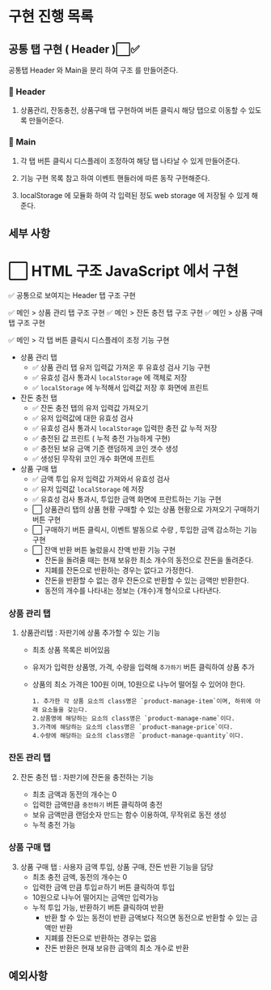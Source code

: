 # 구현 진행 목록

## 공통 탭 구현 ( Header )⬜✅

공통탭 Header 와 Main을 분리 하여 구조 를 만들어준다.

### 👾 Header

1. 상품관리, 잔동충전, 상품구매 탭 구현하여 버튼 클릭시 해당 탭으로 이동할 수 있도록 만들어준다.

### 👾 Main

1. 각 탭 버튼 클릭시 디스플레이 조정하여 해당 탭 나타날 수 있게 만들어준다.

2. 기능 구현 목록 참고 하여 이벤트 핸들러에 따른 동작 구현해준다.

3. localStorage 에 모듈화 하여 각 입력된 정도 web storage 에 저장될 수 있게 해준다.

## 세부 사항

# ⬜ HTML 구조 JavaScript 에서 구현

✅ 공통으로 보여지는 Header 탭 구조 구현

✅ 메인 > 상품 관리 탭 구조 구현
✅ 메인 > 잔돈 충전 탭 구조 구현
✅ 메인 > 상품 구매 탭 구조 구현

✅ 메인 > 각 탭 버튼 클릭시 디스플레이 조정 기능 구현

- 상품 관리 탭
  - ✅ 상품 관리 탭 유저 입력값 가져온 후 유효성 검사 기능 구현
  - ✅ 유효성 검사 통과시 `localStorage` 에 객체로 저장
  - ✅ `localStorage` 에 누적해서 입력값 저장 후 화면에 프린트
- 잔돈 충전 탭
  - ✅ 잔돈 충전 탭의 유저 입력값 가져오기
  - ✅ 유저 입력값에 대한 유효성 검사
  - ✅ 유효성 검사 통과시 `localStorage` 입력한 충전 값 누적 저장
  - ✅ 충전된 값 프린트 ( 누적 충전 가능하게 구현)
  - ✅ 충전된 보유 금액 기준 랜덤하게 코인 갯수 생성
  - ✅ 생성된 무작위 코인 개수 화면에 프린트
- 상품 구매 탭
  - ✅ 금액 투입 유저 입력값 가져와서 유효성 검사
  - ✅ 유저 입력값 `localStorage` 에 저장
  - ✅ 유효성 검사 통과시, 투입한 금액 화면에 프란트하는 기능 구현
  - ⬜ 상품관리 탭의 상품 현황 구매할 수 있는 상품 현황으로 가져오기 구매하기 버튼 구현
  - ⬜ 구매하기 버튼 클릭시, 이벤트 발동으로 수량 , 투입한 금액 감소하는 기능 구현
  - ⬜ 잔액 반환 버튼 눌렀을시 잔액 반환 기능 구현
    - 잔돈을 돌려줄 때는 현재 보유한 최소 개수의 동전으로 잔돈을 돌려준다.
    - 지폐를 잔돈으로 반환하는 경우는 없다고 가정한다.
    - 잔돈을 반환할 수 없는 경우 잔돈으로 반환할 수 있는 금액만 반환한다.
    - 동전의 개수를 나타내는 정보는 {개수}개 형식으로 나타낸다.

### 상품 관리 탭

1.  상품관리탭 : 자판기에 상품 추가할 수 있는 기능

    - 최초 상품 목록은 비어있음
    - 유저가 입력한 상품명, 가격, 수량을 입력해 `추가하기` 버튼 클릭하여 상품 추가
    - 상품의 최소 가격은 100원 이며, 10원으로 나누어 떨어질 수 있어야 한다.

          1. 추가한 각 상품 요소의 class명은 `product-manage-item`이며, 하위에 아래 요소들을 갖는다.
          2.상품명에 해당하는 요소의 class명은 `product-manage-name`이다.
          3.가격에 해당하는 요소의 class명은 `product-manage-price`이다.
          4.수량에 해당하는 요소의 class명은 `product-manage-quantity`이다.

### 잔돈 관리 탭

2. 잔돈 충전 탭 : 자판기에 잔돈을 충전하는 기능

   - 최초 금액과 동전의 개수는 0
   - 입력한 금액만큼 `충전하기` 버튼 클릭하여 충전
   - 보유 금액만큼 랜덤숫자 만드는 함수 이용하여, 무작위로 동전 생성
   - 누적 충전 가능

### 상품 구매 탭

3. 상품 구매 탭 : 사용자 금액 투입, 상품 구매, 잔돈 반환 기능을 담당
   - 최초 충전 금액, 동전의 개수는 0
   - 입력한 금액 만큼 투입ㄹ하기 버튼 클릭하여 투입
   - 10원으로 나누어 떨어지는 금액만 입력가능
   - 누적 투입 가능, 반환하기 버튼 클릭하여 반환
     - 반환 할 수 있는 동전이 반환 금액보다 적으면 동전으로 반환할 수 있는 금액만 반환
     - 지폐를 잔돈으로 반환하는 경우는 없음
     - 잔돈 반환은 현재 보유한 금액의 최소 개수로 반환

## 예외사항

